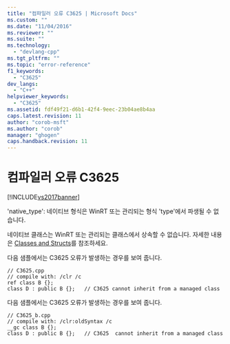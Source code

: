 ```yaml
---
title: "컴파일러 오류 C3625 | Microsoft Docs"
ms.custom: ""
ms.date: "11/04/2016"
ms.reviewer: ""
ms.suite: ""
ms.technology: 
  - "devlang-cpp"
ms.tgt_pltfrm: ""
ms.topic: "error-reference"
f1_keywords: 
  - "C3625"
dev_langs: 
  - "C++"
helpviewer_keywords: 
  - "C3625"
ms.assetid: fdf49f21-d6b1-42f4-9eec-23b04ae8b4aa
caps.latest.revision: 11
author: "corob-msft"
ms.author: "corob"
manager: "ghogen"
caps.handback.revision: 11
---
```

# 컴파일러 오류 C3625
[!INCLUDE[vs2017banner](../../assembler/inline/includes/vs2017banner.md)]

'native\_type': 네이티브 형식은 WinRT 또는 관리되는 형식 'type'에서 파생될 수 없습니다.  
  
 네이티브 클래스는 WinRT 또는 관리되는 클래스에서 상속할 수 없습니다.  자세한 내용은 [Classes and Structs](../../windows/classes-and-structs-cpp-component-extensions.md)를 참조하세요.  
  
 다음 샘플에서는 C3625 오류가 발생하는 경우를 보여 줍니다.  
  
```  
// C3625.cpp  
// compile with: /clr /c  
ref class B {};  
class D : public B {};   // C3625 cannot inherit from a managed class  
```  
  
 다음 샘플에서는 C3625 오류가 발생하는 경우를 보여 줍니다.  
  
```  
// C3625_b.cpp  
// compile with: /clr:oldSyntax /c  
__gc class B {};  
class D : public B {};   // C3625  cannot inherit from a managed class  
```